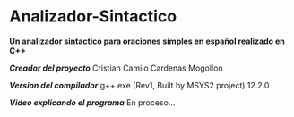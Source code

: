 # Analizador-Sintactico
**Un analizador sintactico para oraciones simples en español realizado en C++**

***Creador del proyecto***
Cristian Camilo Cardenas Mogollon

***Version del compilador***
g++.exe (Rev1, Built by MSYS2 project) 12.2.0

***Video explicando el programa***
En proceso...
